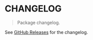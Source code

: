 # CHANGELOG

> Package changelog.

See [GitHub Releases](https://github.com/stdlib-js/stats-base-dists-chi-pdf/releases) for the changelog.